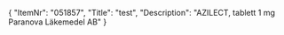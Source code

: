 {
  "ItemNr": "051857",
  "Title": "test",
  "Description": "AZILECT, tablett 1 mg Paranova Läkemedel AB"
}
